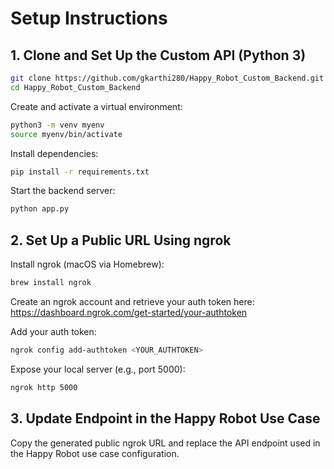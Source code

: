 # Setup Instructions

## 1. Clone and Set Up the Custom API (Python 3)

```bash
git clone https://github.com/gkarthi280/Happy_Robot_Custom_Backend.git
cd Happy_Robot_Custom_Backend
```

Create and activate a virtual environment:

```bash
python3 -m venv myenv
source myenv/bin/activate
```

Install dependencies:

```bash
pip install -r requirements.txt
```

Start the backend server:

```bash
python app.py
```

## 2. Set Up a Public URL Using ngrok

Install ngrok (macOS via Homebrew):

```bash
brew install ngrok
```

Create an ngrok account and retrieve your auth token here:
https://dashboard.ngrok.com/get-started/your-authtoken

Add your auth token:

```bash
ngrok config add-authtoken <YOUR_AUTHTOKEN>
```

Expose your local server (e.g., port 5000):

```bash
ngrok http 5000
```

## 3. Update Endpoint in the Happy Robot Use Case

Copy the generated public ngrok URL and replace the API endpoint used in the Happy Robot use case configuration.
